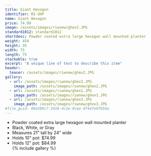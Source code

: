 ```yaml
---
title: Giant Hexagon
identifier: RI-GHP
name: Giant Hexagon
price: 74.99
image: /assets/images/riwnew/ghex2.JPG
standard1012: standard1012
shortdesc: Powder coated extra large hexagon wall mounted planter
weight: 454
height: 35
width: 75
length: 75
stackable: true
excerpt: "A unique line of text to describe this item"
header:
  teaser: /assets/images/riwnew/ghex2.JPG
gallery:
  - url: /assets/images/riwnew/ghex2.JPG
    image_path: /assets/images/riwnew/ghex2.JPG
  - url: /assets/images/riwnew/ghex1.JPG
    image_path: /assets/images/riwnew/ghex1.JPG
  - url: /assets/images/riwnew/ghex3.JPG
    image_path: /assets/images/riwnew/ghex3.JPG
#file_guid: 09e589c7-3d18-4c2e-9cee-4f447e9f054a
---
```



- Powder coated extra large hexagon wall mounted planter
- Black, White, or Gray  
- Measures 21" tall by 24" wide
- Holds 10" pot: $74.99
- Holds 12" pot: $84.99  
{% include gallery %}
